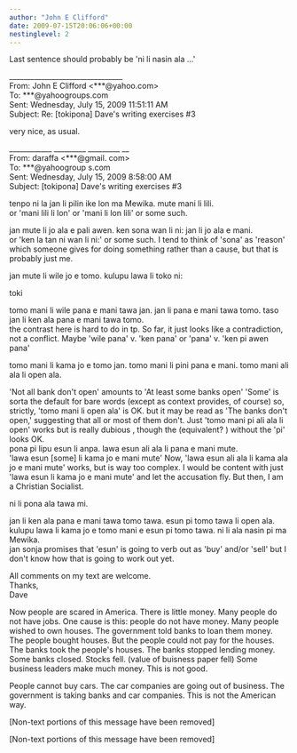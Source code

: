 ```yaml
---
author: "John E Clifford"
date: 2009-07-15T20:06:06+00:00
nestinglevel: 2
---
```

Last sentence should probably be 'ni li nasin ala ...'  
  
  
  
  
\_\_\_\_\_\_\_\_\_\_\_\_\_\_\_\_\_\_\_\_\_\_\_\_\_\_\_\_\_\_\_\_  
From: John E Clifford <\*\*\*@yahoo.com>  
To: \*\*\*@yahoogroups.com  
Sent: Wednesday, July 15, 2009 11:51:11 AM  
Subject: Re: \[tokipona\] Dave's writing exercises #3  
  
  
  
  
  
very nice, as usual.  
  
\_\_\_\_\_\_\_\_\_\_\_\_ \_\_\_\_\_\_\_\_\_ \_\_\_\_\_\_\_\_\_ \_\_  
From: daraffa <\*\*\*@gmail. com>  
To: \*\*\*@yahoogroup s.com  
Sent: Wednesday, July 15, 2009 8:58:00 AM  
Subject: \[tokipona\] Dave's writing exercises #3  
  
tenpo ni la jan li pilin ike lon ma Mewika. mute mani li lili.  
or 'mani lili li lon' or 'mani li lon lili' or some such.  
  
jan mute li jo ala e pali awen. ken sona wan li ni: jan li jo ala e mani.  
or 'ken la tan ni wan li ni:' or some such. I tend to think of 'sona' as 'reason' which someone gives for doing something rather than a cause, but that is probably just me.  
  
jan mute li wile jo e tomo. kulupu lawa li toko ni:  
  
toki  
  
tomo mani li wile pana e mani tawa jan. jan li pana e mani tawa tomo. taso jan li ken ala pana e mani tawa tomo.  
the contrast here is hard to do in tp. So far, it just looks like a contradiction, not a conflict. Maybe 'wile pana' v. 'ken pana' or 'pana' v. 'ken pi awen pana'  
  
tomo mani li kama jo e tomo jan. tomo mani li pini pana e mani. tomo mani ali ala li open ala.  
  
'Not all bank don't open' amounts to 'At least some banks open' 'Some' is sorta the default for bare words (except as context provides, of course) so, strictly, 'tomo mani li open ala' is OK. but it may be read as 'The banks don't open,' suggesting that all or most of them don't. Just 'tomo mani pi ali ala li open' works but is really dubious , though the (equivalent? ) without the 'pi' looks OK.  
pona pi lipu esun li anpa. lawa esun ali ala li pana e mani mute.  
'lawa esun \[some\] li kama jo e mani mute' Now, 'lawa esun ali ala li kama ala jo e mani mute' works, but is way too complex. I would be content with just 'lawa esun li kama jo e mani mute' and let the accusation fly. But then, I am a Christian Socialist.  
  
ni li pona ala tawa mi.  
  
jan li ken ala pana e mani tawa tomo tawa. esun pi tomo tawa li open ala. kulupu lawa li kama jo e tomo mani e esun pi tomo tawa. ni li ala nasin pi ma Mewika.  
jan sonja promises that 'esun' is going to verb out as 'buy' and/or 'sell' but I don't know how that is going to work out yet.  
  
All comments on my text are welcome.  
Thanks,  
Dave  
  
Now people are scared in America. There is little money. Many people do not have jobs. One cause is this: people do not have money. Many people wished to own houses. The government told banks to loan them money. The people bought houses. But the people could not pay for the houses. The banks took the people's houses. The banks stopped lending money. Some banks closed. Stocks fell. (value of buisness paper fell) Some business leaders make much money. This is not good.  
  
People cannot buy cars. The car companies are going out of business. The government is taking banks and car companies. This is not the American way.  
  
\[Non-text portions of this message have been removed\]  
  
  
  
  
  
  
  
\[Non-text portions of this message have been removed\]